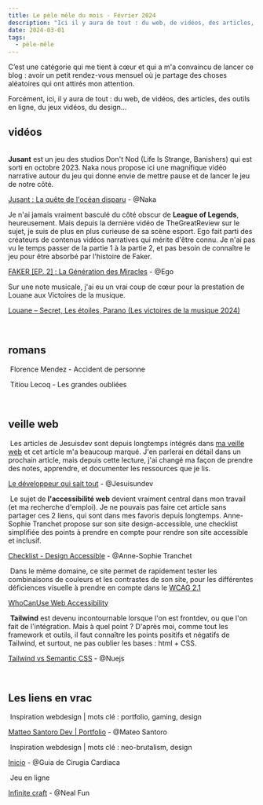 ```yaml
---
title: Le pèle mêle du mois - Février 2024
description: "Ici il y aura de tout : du web, de vidéos, des articles, des outils en ligne, du jeux vidéos, du design… "
date: 2024-03-01
tags:
  - pèle-mêle
---
```


C’est une catégorie qui me tient à cœur et qui a m'a convaincu de lancer ce blog : avoir un petit rendez-vous mensuel où je partage des choses aléatoires qui ont attirés mon attention.

Forcément, ici, il y aura de tout : du web, de vidéos, des articles, des outils en ligne, du jeux vidéos, du design… 

## vidéos

</br>
<img class="list-element" alt="" src="/img/form-1.png"><strong>Jusant</strong> est un jeu des studios <span class="credits">Don't Nod (Life Is Strange, Banishers)</span> qui est sorti en octobre 2023. <span class="credits">Naka</span> nous propose ici une magnifique vidéo narrative autour du jeu qui donne envie de mettre pause et de lancer le jeu de notre côté.
<p><a href="https://youtu.be/Ax65_ssa3Sw?si=cVAqHmsaIWBra3A2" target="_blank" rel="nofollow">Jusant : La quête de l'océan disparu</a> -  <span class="link-credits credits">@Naka</span></p>


<img class="list-element" alt="" src="/img/form-1.png">Je n'ai jamais vraiment basculé du côté obscur de <strong>League of Legends</strong>, heureusement. Mais depuis la dernière vidéo de <span class="credits">TheGreatReview</span> sur le sujet, je suis de plus en plus curieuse de sa scène esport. <span class="credits">Ego</span> fait parti des créateurs de contenus vidéos narratives qui mérite d'être connu. Je n'ai pas vu le temps passer de la partie 1 à la partie 2, et pas besoin de connaître le jeu pour être absorbé par l'histoire de Faker.

<p><a href="https://youtu.be/s47X4a2OjYA?si=3QWCcoaER-cKRE0d" target="_blank" rel="nofollow">FAKER [EP. 2] : La Génération des Miracles</a> - <span class="credits link-credits">@Ego</span></p>


<img class="list-element" alt="" src="/img/form-1.png">Sur une note musicale, j'ai eu un vrai coup de cœur pour la prestation de <span class="credits">Louane</span> aux Victoires de la musique. 
<p><a href="https://youtu.be/rViKi_ki58E?si=sUw45OAEZ-fJO2Kp" target="_blank" rel="nofollow">Louane – Secret, Les étoiles, Parano (Les victoires de la musique 2024)</a></p>
</br>

## romans

<p><img class="list-element" alt="" src="/img/form-3.png"> Florence Mendez - Accident de personne</p>
<p><img class="list-element" alt="" src="/img/form-3.png"> Titiou Lecoq - Les grandes oubliées</p>
</br>

## veille web

<img class="list-element" alt="" src="/img/form-2.png"> Les articles de <span class="credits">Jesuisdev</span> sont depuis longtemps intégrés dans <a href="https://vanessafayard.github.io/blog/comment-je-realise-ma-veille-web/">ma veille web</a> et cet article m'a beaucoup marqué. J'en parlerai en détail dans un prochain article, mais depuis cette lecture, j'ai changé ma façon de prendre des notes, apprendre, et documenter les ressources que je lis.
<p><a href="https://www.jesuisundev.com/le-developpeur-qui-sait-tout/" target="_blank" rel="nofollow">Le développeur qui sait tout</a> - <span class="credits link-credits">@Jesuisundev</span></p>

<img class="list-element" alt="" src="/img/form-2.png"> Le sujet de <strong>l'accessibilité web</strong> devient vraiment central dans mon travail (et ma recherche d'emploi). Je ne pouvais pas faire cet article sans partager ces 2 liens, qui sont dans mes favoris depuis longtemps.
<span class="credits">Anne-Sophie Tranchet</span> propose sur son site design-accessible, une checklist simplifiée des points à prendre en compte pour rendre son site accessible et inclusif.
<p><a href="https://design-accessible.fr/checklist" target="_blank" rel="nofollow">Checklist - Design Accessible</a> - <span class="credits link-credits">@Anne-Sophie Tranchet</span></p>

<img class="list-element" alt="" src="/img/form-2.png"> Dans le même domaine, ce site permet de rapidement tester les combinaisons de couleurs et les contrastes de son site, pour les différentes déficiences visuelle à prendre en compte dans le <a href="https://www.w3.org/TR/WCAG21/" target="_blank" rel="nofollow">WCAG 2.1</a>
<p><a href="https://www.whocanuse.com/" target="_blank" rel="nofollow">WhoCanUse Web Accessibility</a></p>

<img class="list-element" alt="" src="/img/form-2.png"> <strong>Tailwind</strong> est devenu incontournable lorsque l'on est frontdev, ou que l'on fait de l'intégration. Mais à quel point ? D'après moi, comme tout les framework et outils, il faut connaître les points positifs et négatifs de Tailwind, et surtout, ne pas oublier les bases : html + CSS.
<p><a href="https://nuejs.org/blog/tailwind-vs-semantic-css/" target="_blank" rel="nofollow">Tailwind vs Semantic CSS</a> - <span class="credits link-credits">@Nuejs</span></p>

</br>

## Les liens en vrac

<img class="list-element" alt="" src="/img/form-4.png"> Inspiration webdesign | mots clé : portfolio, gaming, design
<p><a href="https://matteosantoro.dev/" target="_blank" rel="nofollow">Matteo Santoro Dev | Portfolio</a> - <span class="credits link-credits">@Mateo Santoro</span></p>

<img class="list-element" alt="" src="/img/form-4.png"> Inspiration webdesign | mots clé : neo-brutalism, design
<p><a href="https://guiacirugiacardiaca.com/" target="_blank" rel="nofollow">Inicio</a> - <span class="credits link-credits">@Guia de  Cirugia Cardiaca</span></p>

<img class="list-element" alt="" src="/img/form-4.png"> Jeu en ligne
<p><a href="https://neal.fun/infinite-craft/" target="_blank" rel="nofollow">Infinite craft</a> - <span class="credits link-credits">@Neal Fun</span></p>


